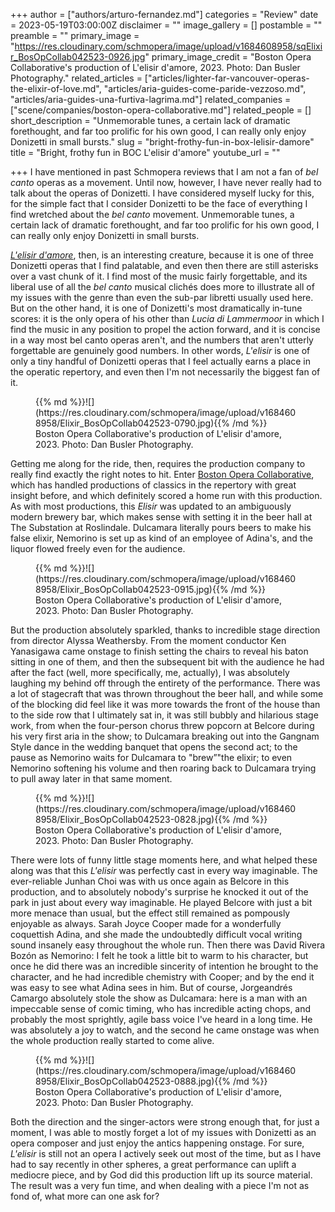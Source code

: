 +++
author = ["authors/arturo-fernandez.md"]
categories = "Review"
date = 2023-05-19T03:00:00Z
disclaimer = ""
image_gallery = []
postamble = ""
preamble = ""
primary_image = "https://res.cloudinary.com/schmopera/image/upload/v1684608958/sqElixir_BosOpCollab042523-0926.jpg"
primary_image_credit = "Boston Opera Collaborative's production of L'elisir d'amore, 2023. Photo: Dan Busler Photography."
related_articles = ["articles/lighter-far-vancouver-operas-the-elixir-of-love.md", "articles/aria-guides-come-paride-vezzoso.md", "articles/aria-guides-una-furtiva-lagrima.md"]
related_companies = ["scene/companies/boston-opera-collaborative.md"]
related_people = []
short_description = "Unmemorable tunes, a certain lack of dramatic forethought, and far too prolific for his own good, I can really only enjoy Donizetti in small bursts."
slug = "bright-frothy-fun-in-box-lelisir-damore"
title = "Bright, frothy fun in BOC L'elisir d'amore"
youtube_url = ""

+++
I have mentioned in past Schmopera reviews that I am not a fan of _bel canto_ operas as a movement. Until now, however, I have never really had to talk about the operas of Donizetti. I have considered myself lucky for this, for the simple fact that I consider Donizetti to be the face of everything I find wretched about the _bel canto_ movement. Unmemorable tunes, a certain lack of dramatic forethought, and far too prolific for his own good, I can really only enjoy Donizetti in small bursts.

[_L'elisir d'amore_](https://www.bocopera.org/elixir), then, is an interesting creature, because it is one of three Donizetti operas that I find palatable, and even then there are still asterisks over a vast chunk of it. I find most of the music fairly forgettable, and its liberal use of all the _bel canto_ musical clichés does more to illustrate all of my issues with the genre than even the sub-par libretti usually used here. But on the other hand, it is one of Donizetti's most dramatically in-tune scores: it is the only opera of his other than _Lucia di Lammermoor_ in which I find the music in any position to propel the action forward, and it is concise in a way most bel canto operas aren't, and the numbers that aren't utterly forgettable are genuinely good numbers. In other words, _L'elisir_ is one of only a tiny handful of Donizetti operas that I feel actually earns a place in the operatic repertory, and even then I'm not necessarily the biggest fan of it.

<figure data-type="image">{{% md %}}![](https://res.cloudinary.com/schmopera/image/upload/v1684608958/Elixir_BosOpCollab042523-0790.jpg){{% /md %}}

<figcaption>Boston Opera Collaborative's production of L'elisir d'amore, 2023. Photo: Dan Busler Photography.</figcaption>
</figure>

Getting me along for the ride, then, requires the production company to really find exactly the right notes to hit. Enter [Boston Opera Collaborative](/scene/companies/boston-opera-collaborative/), which has handled productions of classics in the repertory with great insight before, and which definitely scored a home run with this production. As with most productions, this _Elisir_ was updated to an ambiguously modern brewery bar, which makes sense with setting it in the beer hall at The Substation at Roslindale. Dulcamara literally pours beers to make his false elixir, Nemorino is set up as kind of an employee of Adina's, and the liquor flowed freely even for the audience.

<figure data-type="image">{{% md %}}![](https://res.cloudinary.com/schmopera/image/upload/v1684608958/Elixir_BosOpCollab042523-0915.jpg){{% /md %}}

<figcaption>Boston Opera Collaborative's production of L'elisir d'amore, 2023. Photo: Dan Busler Photography.</figcaption>
</figure>

But the production absolutely sparkled, thanks to incredible stage direction from director Alyssa Weathersby. From the moment conductor Ken Yanasigawa came onstage to finish setting the chairs to reveal his baton sitting in one of them, and then the subsequent bit with the audience he had after the fact (well, more specifically, me, actually), I was absolutely laughing my behind off through the entirety of the performance. There was a lot of stagecraft that was thrown throughout the beer hall, and while some of the blocking did feel like it was more towards the front of the house than to the side row that I ultimately sat in, it was still bubbly and hilarious stage work, from when the four-person chorus threw popcorn at Belcore during his very first aria in the show; to Dulcamara breaking out into the Gangnam Style dance in the wedding banquet that opens the second act; to the pause as Nemorino waits for Dulcamara to "brew”"the elixir; to even Nemorino softening his volume and then roaring back to Dulcamara trying to pull away later in that same moment.

<figure data-type="image">{{% md %}}![](https://res.cloudinary.com/schmopera/image/upload/v1684608958/Elixir_BosOpCollab042523-0828.jpg){{% /md %}}

<figcaption>Boston Opera Collaborative's production of L'elisir d'amore, 2023. Photo: Dan Busler Photography.</figcaption>
</figure>

There were lots of funny little stage moments here, and what helped these along was that this _L'elisir_ was perfectly cast in every way imaginable. The ever-reliable Junhan Choi was with us once again as Belcore in this production, and to absolutely nobody's surprise he knocked it out of the park in just about every way imaginable. He played Belcore with just a bit more menace than usual, but the effect still remained as pompously enjoyable as always. Sarah Joyce Cooper made for a wonderfully coquettish Adina, and she made the undoubtedly difficult vocal writing sound insanely easy throughout the whole run. Then there was David Rivera Bozón as Nemorino: I felt he took a little bit to warm to his character, but once he did there was an incredible sincerity of intention he brought to the character, and he had incredible chemistry with Cooper; and by the end it was easy to see what Adina sees in him. But of course, Jorgeandrés Camargo absolutely stole the show as Dulcamara: here is a man with an impeccable sense of comic timing, who has incredible acting chops, and probably the most sprightly, agile bass voice I've heard in a long time. He was absolutely a joy to watch, and the second he came onstage was when the whole production really started to come alive.

<figure data-type="image">{{% md %}}![](https://res.cloudinary.com/schmopera/image/upload/v1684608958/Elixir_BosOpCollab042523-0888.jpg){{% /md %}}

<figcaption>Boston Opera Collaborative's production of L'elisir d'amore, 2023. Photo: Dan Busler Photography.</figcaption>
</figure>

Both the direction and the singer-actors were strong enough that, for just a moment, I was able to mostly forget a lot of my issues with Donizetti as an opera composer and just enjoy the antics happening onstage. For sure, _L'elisir_ is still not an opera I actively seek out most of the time, but as I have had to say recently in other spheres, a great performance can uplift a mediocre piece, and by God did this production lift up its source material. The result was a very fun time, and when dealing with a piece I'm not as fond of, what more can one ask for?